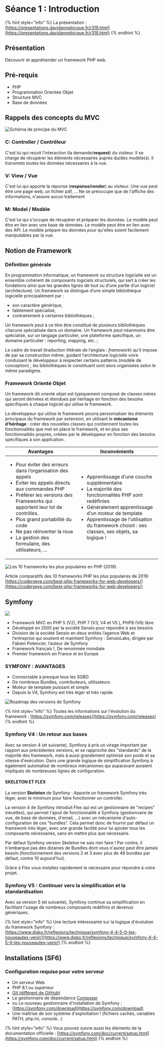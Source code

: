 # Séance 1 : Introduction

{% hint style="info" %}
La présentation : [https://presentations.davidannebicque.fr/r319.html](https://presentations.davidannebicque.fr/r319.html)
{% endhint %}

## Présentation

Découvrir et appréhender un framework PHP web.

## Pré-requis

* PHP
* Programmation Orientée Objet
* Structure MVC
* Base de données

## Rappels des concepts du MVC

![Schéma de principe du MVC](../.gitbook/assets/mvc-architecture.png)

### C: Controller / Contrôleur

C'est lui qui reçoit l'interaction (la demande/**request**) du visiteur. Il se charge de récupérer les éléments nécessaires auprès du/des modèle(s). Il transmets toutes les données nécessaires à la vue.

### V: View / Vue

C'est lui qui apporte la réponse (**response/render**) au visiteur. Une vue peut être une page web, un fichier pdf, ... Ne se préoccupe que de l'affiche des informations, n'assure aucun traitement

### M: Model / Modèle

C'est lui qui s'occupe de récupérer et préparer les données. Le modèle peut être en lien avec une base de données. Le modèle peut être en lien avec des API. Le modèle prépare les données pour qu'elles soient facilement manipulables par la vue.

## Notion de Framework

### Définition générale

En programmation informatique, un framework ou structure logicielle est un ensemble cohérent de composants logiciels structurels, qui sert à créer les fondations ainsi que les grandes lignes de tout ou d’une partie d’un logiciel (architecture). Un framework se distingue d’une simple bibliothèque logicielle principalement par :

* son caractère générique,&#x20;
* faiblement spécialisé,&#x20;
* contrairement à certaines bibliothèques ;&#x20;

Un framework peut à ce titre être constitué de plusieurs bibliothèques chacune spécialisée dans un domaine. Un framework peut néanmoins être spécialisé, sur un langage particulier, une plateforme spécifique, un domaine particulier : reporting, mapping, etc. ;

Le cadre de travail (traduction littérale de l’anglais : _framework_) qu’il impose de par sa construction même, guidant l’architecture logicielle voire conduisant le développeur à respecter certains patterns (modèle de conception) ; les bibliothèques le constituant sont alors organisées selon le même paradigme.

### Framework Orienté Objet

Un framework dit orienté objet est typiquement composé de classes mères qui seront dérivées et étendues par héritage en fonction des besoins spécifiques à chaque logiciel qui utilise le framework.

Le développeur qui utilise le framework pourra personnaliser les éléments principaux du framework par extension, en utilisant le **mécanisme d’héritage** : créer des nouvelles classes qui contiennent toutes les fonctionnalités que met en place le framework, et en plus ses fonctionnalités propres, créées par le développeur en fonction des besoins spécifiques à son application.

| Avantages                                                                                                                                                                                                                                                                                                                                                      | Inconvénients                                                                                                                                                                                                                                                                                       |
| -------------------------------------------------------------------------------------------------------------------------------------------------------------------------------------------------------------------------------------------------------------------------------------------------------------------------------------------------------------- | --------------------------------------------------------------------------------------------------------------------------------------------------------------------------------------------------------------------------------------------------------------------------------------------------- |
| <p></p><ul><li>Pour éviter des erreurs dans l’organisation des appels</li><li>Éviter les appels directs aux commandes PHP</li><li>Préférer les versions des Frameworks qui apportent leur lot de contrôles.</li><li>Plus grand portabilité du code</li><li>Ne pas réinventer la roue</li><li>La gestion des formulaire, des utilisateurs, ...</li></ul> | <p></p><ul><li>Apprentissage d’une couche supplémentaire</li><li>La majorité des fonctionnalités PHP sont redéfinies</li><li>Généralement apprentissage d’un moteur de template</li><li>Apprentissage de l’utilisation du framework choisit : ses classes, ses objets, sa logique !</li></ul> |

![Les 10 frameworks les plus populaires en PHP (2019).](../.gitbook/assets/php-frameworks.png)

Article comparatifs des 10 frameworks PHP les plus populaires de 2019: [https://coderseye.com/best-php-frameworks-for-web-developers/](https://coderseye.com/best-php-frameworks-for-web-developers/)

## Symfony

![](../.gitbook/assets/logosymfony.png)

* Framework MVC en PHP 5 (V2), PHP 7 (V3, V4 et V5 ), PHP8 (V6) libre
* Développé en 2005 par la société Sensio pour répondre à ses besoins
* Division de la société Sensio en deux entités l’agence Web et l’entreprise qui soutient et maintient Symfony : SensioLabs, dirigée par Fabien Potencier, l’auteur de Symfony
* Framework français !, De renommée mondiale
* Premier framework en France et en Europe

### SYMFONY : AVANTAGES

* Connectable à presque tous les SGBD
* De nombreux Bundles, contributeurs, utilisateurs
* Moteur de template puissant et simple
* Depuis la V4, Symfony est très léger et très rapide

![Roadmap des versions de Symfony](<../.gitbook/assets/Capture d’écran 2021-02-03 à 10.58.06.png>)

{% hint style="info" %}
Toutes les informations sur l'évolution du framework : [https://symfony.com/releases](https://symfony.com/releases)
{% endhint %}

### Symfony V4 : Un retour aux bases

Avec sa version 4 (et suivante), Symfony à pris un virage important par rapport aux précédentes versions, et se rapproche des "standards" de la majorité des framework, mais à aussi grandement optimisé son poids et sa vitesse d'exécution. Dans une grande logique de simplification Symfony à également automatisé de nombreux mécanismes qui auparavant auraient impliqués de nombreuses lignes de configuration.

#### SKELETON ET FLEX

La version **Skeleton** de Symfony : Apporte un framework Symfony très léger, avec le minimum pour faire fonctionner un controller.

La version 4 de Symfony introduit Flex qui est un gestionnaire de "recipes" (recettes), qui permet l'ajout de fonctionnalité à Symfony (gestionnaire de vue, de base de données, d'email, ...) avec un mécanisme d'auto-configuration de ces "bundles". Cela permet donc de fournir par défaut un framework très léger, avec une grande facilité pour lui ajouter tous les composants nécessaires, sans en mettre plus que nécessaire.

Par défaut Symfony version Skeleton ne sais rien faire ! Par contre, il n'embarque pas des dizaines de Bundles dont vous n'aurez peut être jamais besoin (fonctionnement des versions 2 et 3 avec plus de 46 bundles par défaut, contre 10 aujourd'hui).

Grâce à Flex vous installez rapidement le nécessaire pour répondre à votre projet.

### &#x20;Symfony V5 : Continuer vers la simplification et la standardisation <a href="#symfony-v4-un-retour-aux-bases" id="symfony-v4-un-retour-aux-bases"></a>

Avec sa version 5 (et suivante), Symfony continue sa simplification en facilitant l'usage de nombreux composants redéfinis et devenus génériques.

{% hint style="info" %}
Une lecture intéressante sur la logique d'évolution du framework Symfony : [https://www.disko.fr/reflexions/technique/symfony-4-4-5-0-les-nouveautes-venir/](https://www.disko.fr/reflexions/technique/symfony-4-4-5-0-les-nouveautes-venir/)
{% endhint %}

## Installations (SF6)

### Configuration requise pour votre serveur

* Un serveur Web
* PHP 8.1 ou supérieur
* [Git (différent de GitHub)](https://git-scm.com/)
* Le gestionnaire de dépendance [Composer](https://getcomposer.org/)
* ou Le nouveau gestionnaire d'installation de Symfony : [https://symfony.com/download](https://symfony.com/download)
* Une maîtrise de son système d'exploitation ! (fichiers cachés, variables PATH, php.ini, console...)

{% hint style="info" %}
Vous pouvez suivre aussi les éléments de la documentation officielle : [https://symfony.com/doc/current/setup.html](https://symfony.com/doc/current/setup.html)
{% endhint %}

